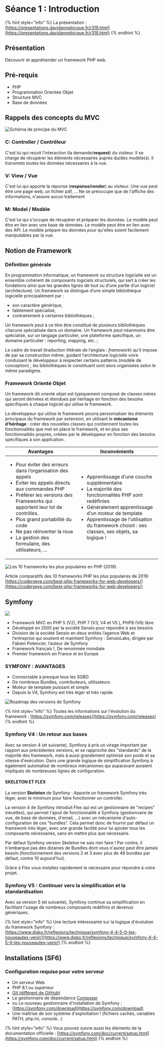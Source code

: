 # Séance 1 : Introduction

{% hint style="info" %}
La présentation : [https://presentations.davidannebicque.fr/r319.html](https://presentations.davidannebicque.fr/r319.html)
{% endhint %}

## Présentation

Découvrir et appréhender un framework PHP web.

## Pré-requis

* PHP
* Programmation Orientée Objet
* Structure MVC
* Base de données

## Rappels des concepts du MVC

![Schéma de principe du MVC](../.gitbook/assets/mvc-architecture.png)

### C: Controller / Contrôleur

C'est lui qui reçoit l'interaction (la demande/**request**) du visiteur. Il se charge de récupérer les éléments nécessaires auprès du/des modèle(s). Il transmets toutes les données nécessaires à la vue.

### V: View / Vue

C'est lui qui apporte la réponse (**response/render**) au visiteur. Une vue peut être une page web, un fichier pdf, ... Ne se préoccupe que de l'affiche des informations, n'assure aucun traitement

### M: Model / Modèle

C'est lui qui s'occupe de récupérer et préparer les données. Le modèle peut être en lien avec une base de données. Le modèle peut être en lien avec des API. Le modèle prépare les données pour qu'elles soient facilement manipulables par la vue.

## Notion de Framework

### Définition générale

En programmation informatique, un framework ou structure logicielle est un ensemble cohérent de composants logiciels structurels, qui sert à créer les fondations ainsi que les grandes lignes de tout ou d’une partie d’un logiciel (architecture). Un framework se distingue d’une simple bibliothèque logicielle principalement par :

* son caractère générique,&#x20;
* faiblement spécialisé,&#x20;
* contrairement à certaines bibliothèques ;&#x20;

Un framework peut à ce titre être constitué de plusieurs bibliothèques chacune spécialisée dans un domaine. Un framework peut néanmoins être spécialisé, sur un langage particulier, une plateforme spécifique, un domaine particulier : reporting, mapping, etc. ;

Le cadre de travail (traduction littérale de l’anglais : _framework_) qu’il impose de par sa construction même, guidant l’architecture logicielle voire conduisant le développeur à respecter certains patterns (modèle de conception) ; les bibliothèques le constituant sont alors organisées selon le même paradigme.

### Framework Orienté Objet

Un framework dit orienté objet est typiquement composé de classes mères qui seront dérivées et étendues par héritage en fonction des besoins spécifiques à chaque logiciel qui utilise le framework.

Le développeur qui utilise le framework pourra personnaliser les éléments principaux du framework par extension, en utilisant le **mécanisme d’héritage** : créer des nouvelles classes qui contiennent toutes les fonctionnalités que met en place le framework, et en plus ses fonctionnalités propres, créées par le développeur en fonction des besoins spécifiques à son application.

| Avantages                                                                                                                                                                                                                                                                                                                                                      | Inconvénients                                                                                                                                                                                                                                                                                       |
| -------------------------------------------------------------------------------------------------------------------------------------------------------------------------------------------------------------------------------------------------------------------------------------------------------------------------------------------------------------- | --------------------------------------------------------------------------------------------------------------------------------------------------------------------------------------------------------------------------------------------------------------------------------------------------- |
| <p></p><ul><li>Pour éviter des erreurs dans l’organisation des appels</li><li>Éviter les appels directs aux commandes PHP</li><li>Préférer les versions des Frameworks qui apportent leur lot de contrôles.</li><li>Plus grand portabilité du code</li><li>Ne pas réinventer la roue</li><li>La gestion des formulaire, des utilisateurs, ...</li></ul> | <p></p><ul><li>Apprentissage d’une couche supplémentaire</li><li>La majorité des fonctionnalités PHP sont redéfinies</li><li>Généralement apprentissage d’un moteur de template</li><li>Apprentissage de l’utilisation du framework choisit : ses classes, ses objets, sa logique !</li></ul> |

![Les 10 frameworks les plus populaires en PHP (2019).](../.gitbook/assets/php-frameworks.png)

Article comparatifs des 10 frameworks PHP les plus populaires de 2019: [https://coderseye.com/best-php-frameworks-for-web-developers/](https://coderseye.com/best-php-frameworks-for-web-developers/)

## Symfony

![](../.gitbook/assets/logosymfony.png)

* Framework MVC en PHP 5 (V2), PHP 7 (V3, V4 et V5 ), PHP8 (V6) libre
* Développé en 2005 par la société Sensio pour répondre à ses besoins
* Division de la société Sensio en deux entités l’agence Web et l’entreprise qui soutient et maintient Symfony : SensioLabs, dirigée par Fabien Potencier, l’auteur de Symfony
* Framework français !, De renommée mondiale
* Premier framework en France et en Europe

### SYMFONY : AVANTAGES

* Connectable à presque tous les SGBD
* De nombreux Bundles, contributeurs, utilisateurs
* Moteur de template puissant et simple
* Depuis la V4, Symfony est très léger et très rapide

![Roadmap des versions de Symfony](<../.gitbook/assets/Capture d’écran 2021-02-03 à 10.58.06.png>)

{% hint style="info" %}
Toutes les informations sur l'évolution du framework : [https://symfony.com/releases](https://symfony.com/releases)
{% endhint %}

### Symfony V4 : Un retour aux bases

Avec sa version 4 (et suivante), Symfony à pris un virage important par rapport aux précédentes versions, et se rapproche des "standards" de la majorité des framework, mais à aussi grandement optimisé son poids et sa vitesse d'exécution. Dans une grande logique de simplification Symfony à également automatisé de nombreux mécanismes qui auparavant auraient impliqués de nombreuses lignes de configuration.

#### SKELETON ET FLEX

La version **Skeleton** de Symfony : Apporte un framework Symfony très léger, avec le minimum pour faire fonctionner un controller.

La version 4 de Symfony introduit Flex qui est un gestionnaire de "recipes" (recettes), qui permet l'ajout de fonctionnalité à Symfony (gestionnaire de vue, de base de données, d'email, ...) avec un mécanisme d'auto-configuration de ces "bundles". Cela permet donc de fournir par défaut un framework très léger, avec une grande facilité pour lui ajouter tous les composants nécessaires, sans en mettre plus que nécessaire.

Par défaut Symfony version Skeleton ne sais rien faire ! Par contre, il n'embarque pas des dizaines de Bundles dont vous n'aurez peut être jamais besoin (fonctionnement des versions 2 et 3 avec plus de 46 bundles par défaut, contre 10 aujourd'hui).

Grâce à Flex vous installez rapidement le nécessaire pour répondre à votre projet.

### &#x20;Symfony V5 : Continuer vers la simplification et la standardisation <a href="#symfony-v4-un-retour-aux-bases" id="symfony-v4-un-retour-aux-bases"></a>

Avec sa version 5 (et suivante), Symfony continue sa simplification en facilitant l'usage de nombreux composants redéfinis et devenus génériques.

{% hint style="info" %}
Une lecture intéressante sur la logique d'évolution du framework Symfony : [https://www.disko.fr/reflexions/technique/symfony-4-4-5-0-les-nouveautes-venir/](https://www.disko.fr/reflexions/technique/symfony-4-4-5-0-les-nouveautes-venir/)
{% endhint %}

## Installations (SF6)

### Configuration requise pour votre serveur

* Un serveur Web
* PHP 8.1 ou supérieur
* [Git (différent de GitHub)](https://git-scm.com/)
* Le gestionnaire de dépendance [Composer](https://getcomposer.org/)
* ou Le nouveau gestionnaire d'installation de Symfony : [https://symfony.com/download](https://symfony.com/download)
* Une maîtrise de son système d'exploitation ! (fichiers cachés, variables PATH, php.ini, console...)

{% hint style="info" %}
Vous pouvez suivre aussi les éléments de la documentation officielle : [https://symfony.com/doc/current/setup.html](https://symfony.com/doc/current/setup.html)
{% endhint %}

